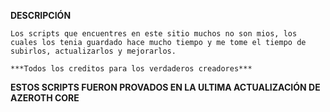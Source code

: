 **DESCRIPCIÓN**

```Los scripts que encuentres en este sitio muchos no son mios, los cuales los tenia guardado hace mucho tiempo y me tome el tiempo de subirlos, actualizarlos y mejorarlos.```


```***Todos los creditos para los verdaderos creadores***```

**ESTOS SCRIPTS FUERON PROVADOS EN LA ULTIMA ACTUALIZACIÓN DE AZEROTH CORE**

